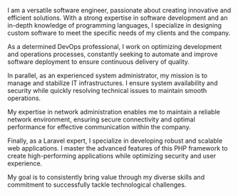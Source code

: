 I am a versatile software engineer, passionate about creating innovative and efficient solutions. With a strong expertise in software development and an in-depth knowledge of programming languages, I specialize in designing custom software to meet the specific needs of my clients and the company.

As a determined DevOps professional, I work on optimizing development and operations processes, constantly seeking to automate and improve software deployment to ensure continuous delivery of quality.

In parallel, as an experienced system administrator, my mission is to manage and stabilize IT infrastructures. I ensure system availability and security while quickly resolving technical issues to maintain smooth operations.

My expertise in network administration enables me to maintain a reliable network environment, ensuring secure connectivity and optimal performance for effective communication within the company.

Finally, as a Laravel expert, I specialize in developing robust and scalable web applications. I master the advanced features of this PHP framework to create high-performing applications while optimizing security and user experience.

My goal is to consistently bring value through my diverse skills and commitment to successfully tackle technological challenges.
